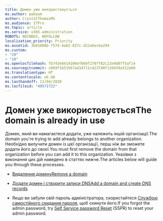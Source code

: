 ```yaml
---
title: Домен уже використовується
ms.author: pebaum
author: CrystalThomasMS
ms.audience: ITPro
ms.topic: article
ms.service: o365-administration
ROBOTS: NOINDEX, NOFOLLOW
localization_priority: Priority
ms.assetid: 3b01008b-f57d-4a82-837c-d22a0ac6a294
ms.custom:
- "29"
- "10"
ms.openlocfilehash: fb743e8414100ef660f270ff82c22e9d8ff5af14
ms.sourcegitcommit: c069f1b53567ad14711c423740f120439a312a60
ms.translationtype: HT
ms.contentlocale: uk-UA
ms.lasthandoff: 12/04/2020
ms.locfileid: "49571722"
---
```

# <a name="the-domain-is-already-in-use"></a><span data-ttu-id="0cf0d-102">Домен уже використовується</span><span class="sxs-lookup"><span data-stu-id="0cf0d-102">The domain is already in use</span></span>

<span data-ttu-id="0cf0d-103">Домен, який ви намагаєтеся додати, уже належить іншій організації.</span><span class="sxs-lookup"><span data-stu-id="0cf0d-103">The domain you're trying to add already belongs to another organization.</span></span> <span data-ttu-id="0cf0d-104">Необхідно вилучити домен із цієї організації, перш ніж ви зможете додати його до своєї.</span><span class="sxs-lookup"><span data-stu-id="0cf0d-104">You must first remove the domain from that organization before you can add it to this organization.</span></span> <span data-ttu-id="0cf0d-105">Указівки з виконання цих дій наведено в статтях нижче.</span><span class="sxs-lookup"><span data-stu-id="0cf0d-105">The articles below will guide you through these processes.</span></span>
  
- [<span data-ttu-id="0cf0d-106">Видалення домену</span><span class="sxs-lookup"><span data-stu-id="0cf0d-106">Remove a domain</span></span>](https://docs.microsoft.com/microsoft-365/admin/get-help-with-domains/remove-a-domain)

- [<span data-ttu-id="0cf0d-107">Додати домен і створити записи DNS</span><span class="sxs-lookup"><span data-stu-id="0cf0d-107">Add a domain and create DNS records</span></span>](https://docs.microsoft.com/microsoft-365/admin/get-help-with-domains/create-dns-records-at-any-dns-hosting-provider)

- <span data-ttu-id="0cf0d-108">Якщо ви забули свій пароль адміністратора, скористайтеся [Службою самостійного скидання пароля](https://passwordreset.microsoftonline.com/), щоб скинути його.</span><span class="sxs-lookup"><span data-stu-id="0cf0d-108">If you forgot the admin password, try [Self Service password Reset](https://passwordreset.microsoftonline.com/) (SSPR) to reset your admin password.</span></span>
